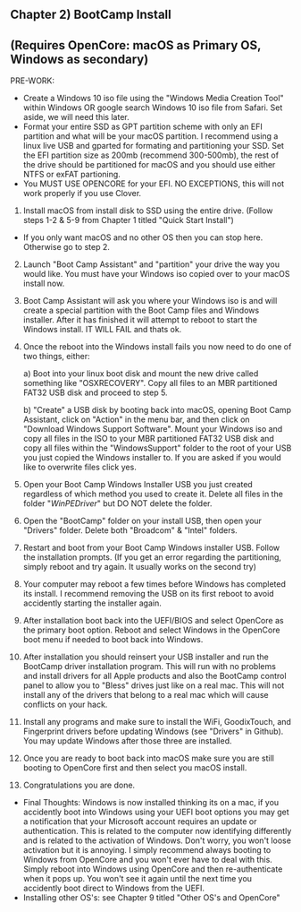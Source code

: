 ## Chapter 2) BootCamp Install 
## (Requires OpenCore: macOS as Primary OS, Windows as secondary)

PRE-WORK: 
- Create a Windows 10 iso file using the "Windows Media Creation Tool" within Windows OR google search Windows 10 iso file from Safari. Set aside, we will need this later.
- Format your entire SSD as GPT partition scheme with only an EFI partition and what will be your macOS partition. I recommend using a linux live USB and gparted for formating and partitioning your SSD. Set the EFI partition size as 200mb (recommend 300-500mb), the rest of the drive should be partitioned for macOS and you should use either NTFS or exFAT partioning.
- You MUST USE OPENCORE for your EFI. NO EXCEPTIONS, this will not work properly if you use Clover.

1. Install macOS from install disk to SSD using the entire drive. (Follow steps 1-2 & 5-9 from Chapter 1 titled "Quick Start Install")
* If you only want macOS and no other OS then you can stop here. Otherwise go to step 2.
2. Launch "Boot Camp Assistant" and "partition" your drive the way you would like. You must have your Windows iso copied over to your macOS install now. 
3. Boot Camp Assistant will ask you where your Windows iso is and will create a special partition with the Boot Camp files and Windows installer. After it has finished it will attempt to reboot to start the Windows install. IT WILL FAIL and thats ok.
4. Once the reboot into the Windows install fails you now need to do one of two things, either:
    
    a) Boot into your linux boot disk and mount the new drive called something like "OSXRECOVERY". Copy all files to an MBR partitioned FAT32 USB disk and proceed to step 5.
    
    b) "Create" a USB disk by booting back into macOS, opening Boot Camp Assistant, click on "Action" in the menu bar, and then click on "Download Windows Support Software". Mount your Windows iso and copy all files in the ISO to your MBR partitioned FAT32 USB disk and copy all files within the "WindowsSupport" folder to the root of your USB you just copied the Windows installer to. If you are asked if you would like to overwrite files click yes.
5. Open your Boot Camp Windows Installer USB you just created regardless of which method you used to create it. Delete all files in the folder "$WinPEDriver$" but DO NOT delete the folder.
6. Open the "BootCamp" folder on your install USB, then open your "Drivers" folder. Delete both "Broadcom" & "Intel" folders.
7. Restart and boot from your Boot Camp Windows installer USB. Follow the installation prompts. (If you get an error regarding the partitioning, simply reboot and try again. It usually works on the second try)
8. Your computer may reboot a few times before Windows has completed its install. I recommend removing the USB on its first reboot to avoid accidently starting the installer again.
9. After installation boot back into the UEFI/BIOS and select OpenCore as the primary boot option. Reboot and select Windows in the OpenCore boot menu if needed to boot back into Windows.
10. After installation you should reinsert your USB installer and run the BootCamp driver installation program. This will run with no problems and install drivers for all Apple products and also the BootCamp control panel to allow you to "Bless" drives just like on a real mac. This will not install any of the drivers that belong to a real mac which will cause conflicts on your hack.
10. Install any programs and make sure to install the WiFi, GoodixTouch, and Fingerprint drivers before updating Windows (see "Drivers" in Github). You may update Windows after those three are installed.
11. Once you are ready to boot back into macOS make sure you are still booting to OpenCore first and then select you macOS install.
12. Congratulations you are done. 

* Final Thoughts: Windows is now installed thinking its on a mac, if you accidently boot into Windows using your UEFI boot options you may get a notification that your Microsoft account requires an update or authentication. This is related to the computer now identifying differently and is related to the activation of Windows. Don't worry, you won't loose activation but it is annoying. I simply recommend always booting to Windows from OpenCore and you won't ever have to deal with this. Simply reboot into Windows using OpenCore and then re-authenticate when it pops up. You won't see it again until the next time you accidently boot direct to Windows from the UEFI.
* Installing other OS's: see Chapter 9 titled "Other OS's and OpenCore"
